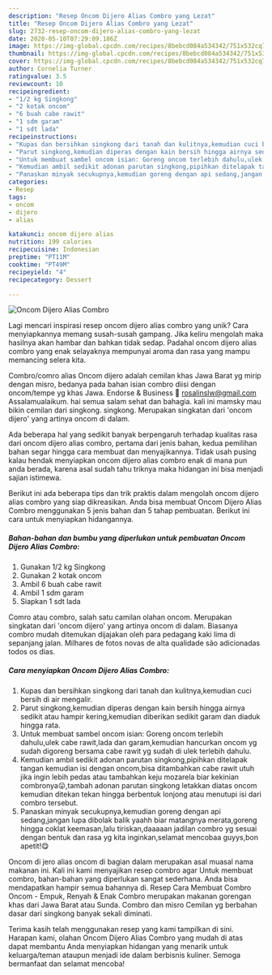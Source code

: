 ```yaml
---
description: "Resep Oncom Dijero Alias Combro yang Lezat"
title: "Resep Oncom Dijero Alias Combro yang Lezat"
slug: 2732-resep-oncom-dijero-alias-combro-yang-lezat
date: 2020-05-10T07:29:09.186Z
image: https://img-global.cpcdn.com/recipes/8bebcd084a534342/751x532cq70/oncom-dijero-alias-combro-foto-resep-utama.jpg
thumbnail: https://img-global.cpcdn.com/recipes/8bebcd084a534342/751x532cq70/oncom-dijero-alias-combro-foto-resep-utama.jpg
cover: https://img-global.cpcdn.com/recipes/8bebcd084a534342/751x532cq70/oncom-dijero-alias-combro-foto-resep-utama.jpg
author: Cornelia Turner
ratingvalue: 3.5
reviewcount: 10
recipeingredient:
- "1/2 kg Singkong"
- "2 kotak oncom"
- "6 buah cabe rawit"
- "1 sdm garam"
- "1 sdt lada"
recipeinstructions:
- "Kupas dan bersihkan singkong dari tanah dan kulitnya,kemudian cuci bersih di air mengalir."
- "Parut singkong,kemudian diperas dengan kain bersih hingga airnya sedikit atau hampir kering,kemudian diberikan sedikit garam dan diaduk hingga rata."
- "Untuk membuat sambel oncom isian: Goreng oncom terlebih dahulu,ulek cabe rawit,lada dan garam,kemudian hancurkan oncom yg sudah digoreng bersama cabe rawit yg sudah di ulek terlebih dahulu."
- "Kemudian ambil sedikit adonan parutan singkong,pipihkan ditelapak tangan kemudian isi dengan oncom,bisa ditambahkan cabe rawit utuh jika ingin lebih pedas atau tambahkan keju mozarela biar kekinian combronya😛,tambah adonan parutan singkong letakkan diatas oncom kemudian ditekan tekan hingga berbentuk lonjong atau menutupi isi dari combro tersebut."
- "Panaskan minyak secukupnya,kemudian goreng dengan api sedang,jangan lupa dibolak balik yaahh biar matangnya merata,goreng hingga coklat keemasan,lalu tiriskan,daaaaan jadilan combro yg sesuai dengan bentuk dan rasa yg kita inginkan,selamat mencobaa guyys,bon apetit!😋"
categories:
- Resep
tags:
- oncom
- dijero
- alias

katakunci: oncom dijero alias 
nutrition: 199 calories
recipecuisine: Indonesian
preptime: "PT11M"
cooktime: "PT49M"
recipeyield: "4"
recipecategory: Dessert

---
```



![Oncom Dijero Alias Combro](https://img-global.cpcdn.com/recipes/8bebcd084a534342/751x532cq70/oncom-dijero-alias-combro-foto-resep-utama.jpg)

Lagi mencari inspirasi resep oncom dijero alias combro yang unik? Cara menyiapkannya memang susah-susah gampang. Jika keliru mengolah maka hasilnya akan hambar dan bahkan tidak sedap. Padahal oncom dijero alias combro yang enak selayaknya mempunyai aroma dan rasa yang mampu memancing selera kita.

Combro/comro alias Oncom dijero adalah cemilan khas Jawa Barat yg mirip dengan misro, bedanya pada bahan isian combro diisi dengan oncom/tempe yg khas Jawa. Endorse &amp; Business 📩 rosalinslw@gmail.com Assalamualaikum. hai semua salam sehat dan bahagia. kali ini mamsky mau bikin cemilan dari singkong. singkong. Merupakan singkatan dari &#39;oncom dijero&#39; yang artinya oncom di dalam.

Ada beberapa hal yang sedikit banyak berpengaruh terhadap kualitas rasa dari oncom dijero alias combro, pertama dari jenis bahan, kedua pemilihan bahan segar hingga cara membuat dan menyajikannya. Tidak usah pusing kalau hendak menyiapkan oncom dijero alias combro enak di mana pun anda berada, karena asal sudah tahu triknya maka hidangan ini bisa menjadi sajian istimewa.


Berikut ini ada beberapa tips dan trik praktis dalam mengolah oncom dijero alias combro yang siap dikreasikan. Anda bisa membuat Oncom Dijero Alias Combro menggunakan 5 jenis bahan dan 5 tahap pembuatan. Berikut ini cara untuk menyiapkan hidangannya.

<!--inarticleads1-->

##### Bahan-bahan dan bumbu yang diperlukan untuk pembuatan Oncom Dijero Alias Combro:

1. Gunakan 1/2 kg Singkong
1. Gunakan 2 kotak oncom
1. Ambil 6 buah cabe rawit
1. Ambil 1 sdm garam
1. Siapkan 1 sdt lada


Comro atau combro, salah satu camilan olahan oncom. Merupakan singkatan dari &#39;oncom dijero&#39; yang artinya oncom di dalam. Biasanya combro mudah ditemukan dijajakan oleh para pedagang kaki lima di sepanjang jalan. Milhares de fotos novas de alta qualidade são adicionadas todos os dias. 

<!--inarticleads2-->

##### Cara menyiapkan Oncom Dijero Alias Combro:

1. Kupas dan bersihkan singkong dari tanah dan kulitnya,kemudian cuci bersih di air mengalir.
1. Parut singkong,kemudian diperas dengan kain bersih hingga airnya sedikit atau hampir kering,kemudian diberikan sedikit garam dan diaduk hingga rata.
1. Untuk membuat sambel oncom isian: Goreng oncom terlebih dahulu,ulek cabe rawit,lada dan garam,kemudian hancurkan oncom yg sudah digoreng bersama cabe rawit yg sudah di ulek terlebih dahulu.
1. Kemudian ambil sedikit adonan parutan singkong,pipihkan ditelapak tangan kemudian isi dengan oncom,bisa ditambahkan cabe rawit utuh jika ingin lebih pedas atau tambahkan keju mozarela biar kekinian combronya😛,tambah adonan parutan singkong letakkan diatas oncom kemudian ditekan tekan hingga berbentuk lonjong atau menutupi isi dari combro tersebut.
1. Panaskan minyak secukupnya,kemudian goreng dengan api sedang,jangan lupa dibolak balik yaahh biar matangnya merata,goreng hingga coklat keemasan,lalu tiriskan,daaaaan jadilan combro yg sesuai dengan bentuk dan rasa yg kita inginkan,selamat mencobaa guyys,bon apetit!😋


Oncom di jero alias oncom di bagian dalam merupakan asal muasal nama makanan ini. Kali ini kami menyajikan resep combro agar Untuk membuat combro, bahan-bahan yang diperlukan sangat sederhana. Anda bisa mendapatkan hampir semua bahannya di. Resep Cara Membuat Combro Oncom - Empuk, Renyah &amp; Enak Combro merupakan makanan gorengan khas dari Jawa Barat atau Sunda. Combro dan misro Cemilan yg berbahan dasar dari singkong banyak sekali diminati. 

Terima kasih telah menggunakan resep yang kami tampilkan di sini. Harapan kami, olahan Oncom Dijero Alias Combro yang mudah di atas dapat membantu Anda menyiapkan hidangan yang menarik untuk keluarga/teman ataupun menjadi ide dalam berbisnis kuliner. Semoga bermanfaat dan selamat mencoba!
